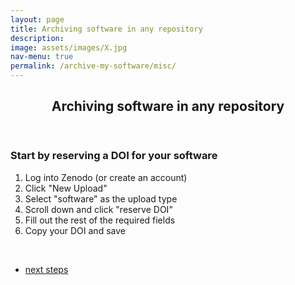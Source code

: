 ```yaml
---
layout: page
title: Archiving software in any repository
description: 
image: assets/images/X.jpg
nav-menu: true
permalink: /archive-my-software/misc/
---
```

<!-- Main -->
<div id="main" class="alt">

<!-- One -->
<section id="one">
	<div class="inner">
		<header class="major">
			<h1>Archiving software in any repository</h1>
		</header>

<!-- Content -->
<h3 id="content">Start by reserving a DOI for your software</h3>
<div class="row">
	<div class="6u 12u$(small)">
	<ol>
		<li>Log into Zenodo (or create an account)</li>
		<li>Click "New Upload"</li>
		<li>Select "software" as the upload type</li>
		<li>Scroll down and click "reserve DOI"</li>
		<li>Fill out the rest of the required fields</li>
    <li>Copy your DOI and save</li>
	</ol>
	</div>
<br>

</div>

<div class="row">
	<div class="6u 12u$(small)">
		<ul class="actions">
			<li><a href="https://cfa-library.github.io/citing-software/archive-my-software/misc/citation-file/" class="button big">next steps</a></li>
		</ul>
	</div>

</div>

</div>
